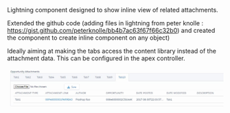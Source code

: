 Lightning component designed to show inline view of related attachments.

Extended the github code (adding files in lightning from peter knolle : https://gist.github.com/peterknolle/bb4b7ac63f67f66c32b0) and created the component to create inline component on any object)

Ideally aiming at making the tabs access the content library instead of the attachment data. This can be configured in the apex controller. 

![ScreenShot](/src/Tab_view.JPG)
